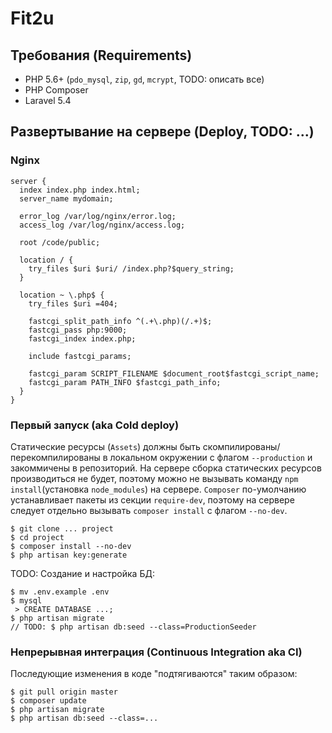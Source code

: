 # Fit2u

## Требования (Requirements)

* PHP 5.6+ (`pdo_mysql`, `zip`, `gd`, `mcrypt`, TODO: описать все)
* PHP Composer
* Laravel 5.4

## Развертывание на сервере (Deploy, TODO: ...)

### Nginx

```
server {
  index index.php index.html;
  server_name mydomain;

  error_log /var/log/nginx/error.log;
  access_log /var/log/nginx/access.log;

  root /code/public;

  location / {
    try_files $uri $uri/ /index.php?$query_string;
  }

  location ~ \.php$ {
    try_files $uri =404;
    
    fastcgi_split_path_info ^(.+\.php)(/.+)$;
    fastcgi_pass php:9000;
    fastcgi_index index.php;

    include fastcgi_params;

    fastcgi_param SCRIPT_FILENAME $document_root$fastcgi_script_name;
    fastcgi_param PATH_INFO $fastcgi_path_info;
  }
}
```

### Первый запуск (aka Cold deploy)

Статические ресурсы (`Assets`) должны быть скомпилированы/перекомпилированы в локальном окружении с флагом `--production` и закоммичены в репозиторий. На сервере сборка статических ресурсов производиться не будет, поэтому можно не вызывать команду `npm install`(установка `node_modules`) на сервере.
`Composer` по-умолчанию устанавливает пакеты из секции `require-dev`, поэтому на сервере следует отдельно вызывать `composer install` с флагом `--no-dev`.

```
$ git clone ... project
$ cd project
$ composer install --no-dev
$ php artisan key:generate
```

TODO: Создание и настройка БД:

```
$ mv .env.example .env
$ mysql
 > CREATE DATABASE ...;
$ php artisan migrate
// TODO: $ php artisan db:seed --class=ProductionSeeder
```

### Непрерывная интеграция (Continuous Integration aka CI)

Последующие изменения в коде "подтягиваются" таким образом:

```
$ git pull origin master
$ composer update
$ php artisan migrate
$ php artisan db:seed --class=...
```
